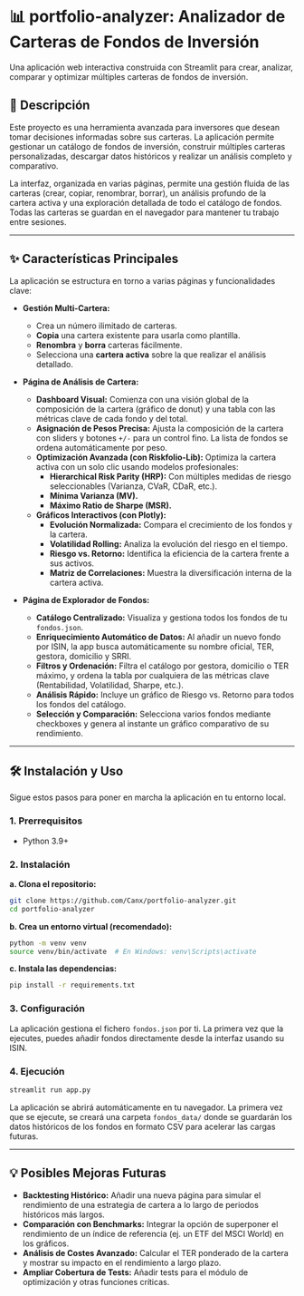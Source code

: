 # 📊 portfolio-analyzer: Analizador de Carteras de Fondos de Inversión

Una aplicación web interactiva construida con Streamlit para crear, analizar, comparar y optimizar múltiples carteras de fondos de inversión.

## 🚀 Descripción

Este proyecto es una herramienta avanzada para inversores que desean tomar decisiones informadas sobre sus carteras. La aplicación permite gestionar un catálogo de fondos de inversión, construir múltiples carteras personalizadas, descargar datos históricos y realizar un análisis completo y comparativo.

La interfaz, organizada en varias páginas, permite una gestión fluida de las carteras (crear, copiar, renombrar, borrar), un análisis profundo de la cartera activa y una exploración detallada de todo el catálogo de fondos. Todas las carteras se guardan en el navegador para mantener tu trabajo entre sesiones.

-----

## ✨ Características Principales

La aplicación se estructura en torno a varias páginas y funcionalidades clave:

  * **Gestión Multi-Cartera:**

      * Crea un número ilimitado de carteras.
      * **Copia** una cartera existente para usarla como plantilla.
      * **Renombra** y **borra** carteras fácilmente.
      * Selecciona una **cartera activa** sobre la que realizar el análisis detallado.

  * **Página de Análisis de Cartera:**

      * **Dashboard Visual:** Comienza con una visión global de la composición de la cartera (gráfico de donut) y una tabla con las métricas clave de cada fondo y del total.
      * **Asignación de Pesos Precisa:** Ajusta la composición de la cartera con sliders y botones `+/-` para un control fino. La lista de fondos se ordena automáticamente por peso.
      * **Optimización Avanzada (con Riskfolio-Lib):** Optimiza la cartera activa con un solo clic usando modelos profesionales:
          * **Hierarchical Risk Parity (HRP):** Con múltiples medidas de riesgo seleccionables (Varianza, CVaR, CDaR, etc.).
          * **Mínima Varianza (MV).**
          * **Máximo Ratio de Sharpe (MSR).**
      * **Gráficos Interactivos (con Plotly):**
          * **Evolución Normalizada:** Compara el crecimiento de los fondos y la cartera.
          * **Volatilidad Rolling:** Analiza la evolución del riesgo en el tiempo.
          * **Riesgo vs. Retorno:** Identifica la eficiencia de la cartera frente a sus activos.
          * **Matriz de Correlaciones:** Muestra la diversificación interna de la cartera activa.

  * **Página de Explorador de Fondos:**

      * **Catálogo Centralizado:** Visualiza y gestiona todos los fondos de tu `fondos.json`.
      * **Enriquecimiento Automático de Datos:** Al añadir un nuevo fondo por ISIN, la app busca automáticamente su nombre oficial, TER, gestora, domicilio y SRRI.
      * **Filtros y Ordenación:** Filtra el catálogo por gestora, domicilio o TER máximo, y ordena la tabla por cualquiera de las métricas clave (Rentabilidad, Volatilidad, Sharpe, etc.).
      * **Análisis Rápido:** Incluye un gráfico de Riesgo vs. Retorno para todos los fondos del catálogo.
      * **Selección y Comparación:** Selecciona varios fondos mediante checkboxes y genera al instante un gráfico comparativo de su rendimiento.

-----

## 🛠️ Instalación y Uso

Sigue estos pasos para poner en marcha la aplicación en tu entorno local.

### 1\. Prerrequisitos

  * Python 3.9+

### 2\. Instalación

**a. Clona el repositorio:**

```bash
git clone https://github.com/Canx/portfolio-analyzer.git
cd portfolio-analyzer
```

**b. Crea un entorno virtual (recomendado):**

```bash
python -m venv venv
source venv/bin/activate  # En Windows: venv\Scripts\activate
```

**c. Instala las dependencias:**

```bash
pip install -r requirements.txt
```

### 3\. Configuración

La aplicación gestiona el fichero `fondos.json` por ti. La primera vez que la ejecutes, puedes añadir fondos directamente desde la interfaz usando su ISIN.

### 4\. Ejecución

```bash
streamlit run app.py
```

La aplicación se abrirá automáticamente en tu navegador. La primera vez que se ejecute, se creará una carpeta `fondos_data/` donde se guardarán los datos históricos de los fondos en formato CSV para acelerar las cargas futuras.

-----

## 💡 Posibles Mejoras Futuras

  * **Backtesting Histórico:** Añadir una nueva página para simular el rendimiento de una estrategia de cartera a lo largo de periodos históricos más largos.
  * **Comparación con Benchmarks:** Integrar la opción de superponer el rendimiento de un índice de referencia (ej. un ETF del MSCI World) en los gráficos.
  * **Análisis de Costes Avanzado:** Calcular el TER ponderado de la cartera y mostrar su impacto en el rendimiento a largo plazo.
  * **Ampliar Cobertura de Tests:** Añadir tests para el módulo de optimización y otras funciones críticas.

